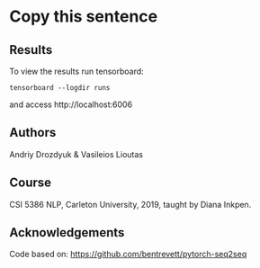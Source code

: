 # Copy this sentence

## Results

To view the results run tensorboard:

    tensorboard --logdir runs
    
and access http://localhost:6006

## Authors
Andriy Drozdyuk & Vasileios Lioutas

## Course
CSI 5386 NLP, Carleton University, 2019, taught by Diana Inkpen.

## Acknowledgements

Code based on:
https://github.com/bentrevett/pytorch-seq2seq

